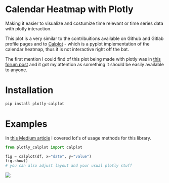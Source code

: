 # Calendar Heatmap with Plotly
Making it easier to visualize and costumize time relevant or time series data with plotly interaction.

This plot is a very similar to the contribuitions available on Github and Gitlab profile pages and to [Calplot](https://github.com/tomkwok/calplot) - which is a pyplot implementation of the calendar heatmap, thus it is not interactive right off the bat.

The first mention I could find of this plot being made with plotly was in [this forum post](https://community.plotly.com/t/colored-calendar-heatmap-in-dash/10907/16) and it got my attention as something it should be easily available to anyone.

# Installation
``` bash
pip install plotly-calplot
```

# Examples

In [this Medium article](https://medium.com/@brunorosilva/5fc322125db7) I covered lot's of usage methods for this library.
``` python
from plotly_calplot import calplot

fig = calplot(df, x="date", y="value")
fig.show()
# you can also adjust layout and your usual plotly stuff
```

<img src="https://github.com/brunorosilva/plotly-calplot/blob/main/assets/images/example.png?raw=true">
